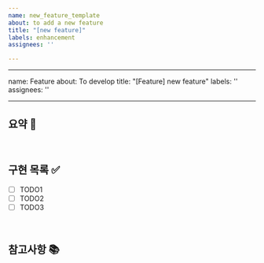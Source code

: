 ```yaml
---
name: new_feature_template
about: to add a new feature
title: "[new feature]"
labels: enhancement
assignees: ''

---
```


---
name: Feature
about: To develop
title: "[Feature] new feature"
labels: ''
assignees: ''

---

## 요약 :memo:
>  
<br/>

## 구현 목록 :white_check_mark:
- [ ] TODO1
- [ ] TODO2
- [ ] TODO3
<br/>

## 참고사항 :books:
